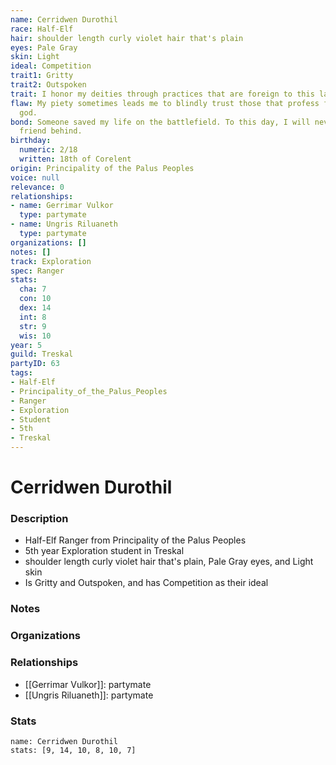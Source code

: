 ```yaml
---
name: Cerridwen Durothil
race: Half-Elf
hair: shoulder length curly violet hair that's plain
eyes: Pale Gray
skin: Light
ideal: Competition
trait1: Gritty
trait2: Outspoken
trait: I honor my deities through practices that are foreign to this land.
flaw: My piety sometimes leads me to blindly trust those that profess faith in my
  god.
bond: Someone saved my life on the battlefield. To this day, I will never leave a
  friend behind.
birthday:
  numeric: 2/18
  written: 18th of Corelent
origin: Principality of the Palus Peoples
voice: null
relevance: 0
relationships:
- name: Gerrimar Vulkor
  type: partymate
- name: Ungris Riluaneth
  type: partymate
organizations: []
notes: []
track: Exploration
spec: Ranger
stats:
  cha: 7
  con: 10
  dex: 14
  int: 8
  str: 9
  wis: 10
year: 5
guild: Treskal
partyID: 63
tags:
- Half-Elf
- Principality_of_the_Palus_Peoples
- Ranger
- Exploration
- Student
- 5th
- Treskal
---
```

# Cerridwen Durothil
### Description
- Half-Elf Ranger from Principality of the Palus Peoples
- 5th year Exploration student in Treskal
- shoulder length curly violet hair that's plain, Pale Gray eyes, and Light skin
- Is Gritty and Outspoken, and has Competition as their ideal

### Notes

### Organizations

### Relationships
- [[Gerrimar Vulkor]]: partymate
- [[Ungris Riluaneth]]: partymate

### Stats
```statblock
name: Cerridwen Durothil
stats: [9, 14, 10, 8, 10, 7]
```